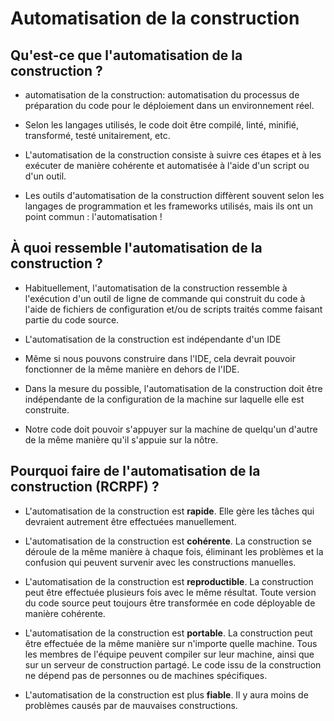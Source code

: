 # Automatisation de la construction

## Qu'est-ce que l'automatisation de la construction ?

- automatisation de la construction: automatisation du processus de préparation du code pour le déploiement dans un environnement réel.

- Selon les langages utilisés, le code doit être compilé, linté, minifié, transformé, testé unitairement, etc.

- L'automatisation de la construction consiste à suivre ces étapes et à les exécuter de manière cohérente et automatisée à l'aide d'un script ou d'un outil.

- Les outils d'automatisation de la construction diffèrent souvent selon les langages de programmation et les frameworks utilisés, mais ils ont un point commun : l'automatisation !

## À quoi ressemble l'automatisation de la construction ?

- Habituellement, l'automatisation de la construction ressemble à l'exécution d'un outil de ligne de commande qui construit du code à l'aide de fichiers de configuration et/ou de scripts traités comme faisant partie du code source.

- L'automatisation de la construction est indépendante d'un IDE

- Même si nous pouvons construire dans l'IDE, cela devrait pouvoir fonctionner de la même manière en dehors de l'IDE.

- Dans la mesure du possible, l'automatisation de la construction doit être indépendante de la configuration de la machine sur laquelle elle est construite.

- Notre code doit pouvoir s'appuyer sur la machine de quelqu'un d'autre de la même manière qu'il s'appuie sur la nôtre.

## Pourquoi faire de l'automatisation de la construction (RCRPF) ?

- L'automatisation de la construction est **rapide**. Elle gère les tâches qui devraient autrement être effectuées manuellement.

- L'automatisation de la construction est **cohérente**. La construction se déroule de la même manière à chaque fois, éliminant les problèmes et la confusion qui peuvent survenir avec les constructions manuelles.

- L'automatisation de la construction est **reproductible**. La construction peut être effectuée plusieurs fois avec le même résultat. Toute version du code source peut toujours être transformée en code déployable de manière cohérente.

- L'automatisation de la construction est **portable**. La construction peut être effectuée de la même manière sur n'importe quelle machine. Tous les membres de l'équipe peuvent compiler sur leur machine, ainsi que sur un serveur de construction partagé. Le code issu de la construction ne dépend pas de personnes ou de machines spécifiques.

- L'automatisation de la construction est plus **fiable**. Il y aura moins de problèmes causés par de mauvaises constructions.